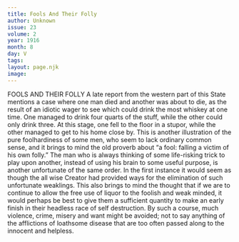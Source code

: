 ```yaml
---
title: Fools And Their Folly
author: Unknown
issue: 23
volume: 2
year: 1916
month: 8
day: V
tags:
layout: page.njk
image:
---
```

FOOLS AND THEIR FOLLY       A late report from the western part of this State mentions a case where one man died and another was about to die, as the result of an idiotic wager to see which could drink the most whiskey at one time. One managed to drink four quarts of the stuff, while the other could only drink three. At this stage, one fell to the floor in a stupor, while the other managed to get to his home close by.       This is another illustration of the pure foolhardiness of some men, who seem to lack ordinary common sense, and it brings to mind the old proverb about “a fool: falling a victim of his own folly.”      The man who is always thinking of some life-risking trick to play upon another, instead of using his brain to some useful purpose, is another unfortunate of the same order. In the first instance it would seem as though the all wise Creator had provided ways for the elimination of such unfortunate weaklings.       This also brings to mind the thought that if we are to continue to allow the free use of liquor to the foolish and weak minded, it would perhaps be best to give them a sufficient quantity to make an early finish in their headless race of self destruction.       By such a course, much violence, crime, misery and want might be avoided; not to say anything of the afflictions of loathsome disease that are too often passed along to the innocent and helpless.

